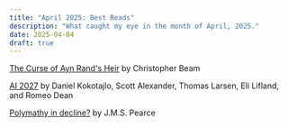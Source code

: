 ```yaml
---
title: "April 2025: Best Reads"
description: "What caught my eye in the month of April, 2025."
date: 2025-04-04
draft: true
---
```


[The Curse of Ayn Rand's Heir](https://www.theatlantic.com/ideas/archive/2025/03/ayn-rand-peikoff-inheritance-battle/682219/) by Christopher Beam

[AI 2027](https://ai-2027.com/) by Daniel Kokotajlo, Scott Alexander, Thomas Larsen, Eli Lifland, and Romeo Dean

[Polymathy in decline?](https://hekint.org/2017/01/30/polymathy-in-decline/) by J.M.S. Pearce
